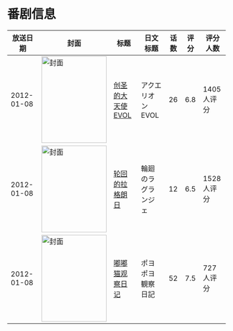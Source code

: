 # 番剧信息

|放送日期|封面|标题|日文标题|话数|评分|评分人数|
|---|---|---|---|---|---|---|
|2012-01-08|<img src="//lain.bgm.tv/pic/cover/c/8c/b3/12620_Qq914.jpg" alt="封面" style="width:150px;height:200px;object-fit:cover;">|[创圣的大天使EVOL](https://bangumi.tv/subject/12620)|アクエリオンEVOL|26|6.8|1405人评分|
|2012-01-08|<img src="//lain.bgm.tv/pic/cover/c/1b/98/21900_UIIW0.jpg" alt="封面" style="width:150px;height:200px;object-fit:cover;">|[轮回的拉格朗日](https://bangumi.tv/subject/21900)|輪廻のラグランジェ|12|6.5|1528人评分|
|2012-01-08|<img src="//lain.bgm.tv/pic/cover/c/32/4e/23537_deaDg.jpg" alt="封面" style="width:150px;height:200px;object-fit:cover;">|[嘟嘟猫观察日记](https://bangumi.tv/subject/23537)|ポヨポヨ観察日記|52|7.5|727人评分|
